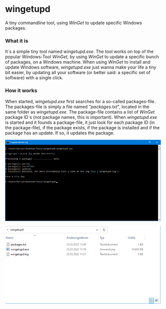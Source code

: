 # wingetupd
A tiny commandline tool, using _WinGet_ to update specific Windows packages.

### What it is
It´s a simple tiny tool named _wingetupd.exe_. The tool works on top of the popular Windows-Tool _WinGet_, by using _WinGet_ to update a specific bunch of packages, on a Windows machine. When using _WinGet_ to install and update Windows software, _wingetupd.exe_ just wanna make your life a tiny bit easier, by updating all your software (or better said: a specific set of software) with a single click.

### How it works
When started, _wingetupd.exe_ first searches for a so-called packages-file. The packages-file is simply a file named "_packages.txt_", located in the same folder as _wingetupd.exe_. The package-file contains a list of _WinGet_ package ID´s (not package names, this is important). When _wingetupd.exe_ is started and it founds a package-file, it just look for each package ID (in the package-file), if the package exists, if the package is installed and if the package has an update. If so, it updates the package.

![wingetupd.exe](screenshot-tool.png)

![wingetupd.exe](screenshot-files.png)
